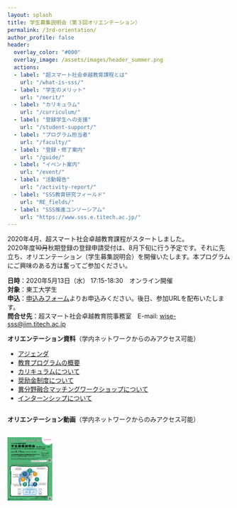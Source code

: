 ```yaml
---
layout: splash
title: 学生募集説明会（第３回オリエンテーション）
permalink: /3rd-orientation/
author_profile: false
header:
  overlay_color: "#000"
  overlay_image: /assets/images/header_summer.png
  actions:
  - label: "超スマート社会卓越教育課程とは"
    url: "/what-is-sss/"
  - label: "学生のメリット"
    url: "/merit/"
  - label: "カリキュラム"
    url: "/curriculum/"
  - label: "登録学生への支援​"
    url: "/student-support/"
  - label: "プログラム担当者​"
    url: "/faculty/"
  - label: "登録・修了案内"
    url: "/guide/"
  - label: "イベント案内"
    url: "/event/"
  - label: "活動報告"
    url: "/activity-report/"
  - label: "SSS教育研究フィールド"
    url: "RE_fields/"
  - label: "SSS推進コンソーシアム"
    url: "https://www.sss.e.titech.ac.jp/"
---
```





2020年4月、超スマート社会卓越教育課程がスタートしました。<br>
2020年度~~10月~~秋期登録の登録申請受付は、8月下旬に行う予定です。それに先立ち、オリエンテーション（学生募集説明会）を開催いたします。本プログラムにご興味のある方は奮ってご参加ください。

**日時**：2020年5月13日（水） 17:15-18:30　オンライン開催<br>
**対象**：東工大学生<br>
**申込**：[申込みフォーム](https://forms.office.com/Pages/ResponsePage.aspx?id=utSRkUfrIUGEO1T8Z-Aq9meBcZEXB0tHsKWA-0u69_FUQUNMODg5VVhGSDdTN0I1Q0dNQUlYQllDVS4u)よりお申込みください。後日、参加URLを配布いたします。<br>
**問合せ先**：超スマート社会卓越教育院事務室　E-mail: wise-sss@jim.titech.ac.jp<br>


**オリエンテーション資料**（学内ネットワークからのみアクセス可能）

* [アジェンダ](https://www.sss.e.titech.ac.jp/event-wise-orientation-20200513/materials/pdf/agenda.pdf)
* [教育プログラムの概要](https://www.sss.e.titech.ac.jp/event-wise-orientation-20200513/materials/pdf/01.pdf)
* [カリキュラムについて](https://www.sss.e.titech.ac.jp/event-wise-orientation-20200513/materials/pdf/02.pdf)
* [奨励金制度について](https://www.sss.e.titech.ac.jp/event-wise-orientation-20200513/materials/pdf/03.pdf)
* [異分野融合マッチングワークショップについて](https://www.sss.e.titech.ac.jp/event-wise-orientation-20200513/materials/pdf/04.pdf)
* [インターンシップについて](https://www.sss.e.titech.ac.jp/event-wise-orientation-20200513/materials/pdf/05.pdf)

**オリエンテーション動画**（学内ネットワークからのみアクセス可能）
<svg version="1.1" id="_x31_0" xmlns="http://www.w3.org/2000/svg" xmlns:xlink="http://www.w3.org/1999/xlink" x="0px" y="0px" viewBox="0 0 512 512" style="width: 30px; height: 30px; opacity: 1;" xml:space="preserve">
<style type="text/css">
	.st0{fill:#374149;}
</style>
<a xlink:href="https://www.sss.e.titech.ac.jp/event-wise-orientation-20200513/materials/mp4/WISE-SSS_orientation.mp4" target="blank">
<g>
	<path class="st0" d="M485.516,70.613H26.484C11.918,70.613,0,82.531,0,97.097v317.805c0,14.57,11.918,26.485,26.484,26.485h459.032
		c14.566,0,26.484-11.914,26.484-26.485V97.097C512,82.531,500.082,70.613,485.516,70.613z M211.516,189.418
		c0.164-0.492,0.37-0.965,0.609-1.418c0.313-0.598,0.699-1.144,1.122-1.668c0.461-0.562,0.965-1.066,1.531-1.515
		c0.492-0.394,1.004-0.762,1.566-1.058c0.492-0.258,1-0.473,1.527-0.649c0.679-0.226,1.394-0.355,2.129-0.434
		c1.973-0.203,4.035,0.11,5.977,1.222l109.774,63.43c6.687,3.839,6.687,13.507,0,17.347l-109.774,63.359
		c-1.969,1.153-4.066,1.469-6.07,1.254c-0.707-0.078-1.398-0.199-2.058-0.418c-0.524-0.175-1.035-0.386-1.52-0.644
		c-0.57-0.301-1.086-0.668-1.582-1.07c-0.559-0.45-1.063-0.95-1.52-1.516c-0.414-0.515-0.797-1.054-1.106-1.644
		c-0.234-0.454-0.445-0.926-0.609-1.422c-0.215-0.641-0.317-1.316-0.402-2.004c-0.051-0.406-0.164-0.785-0.164-1.206V192.636
		c0-0.418,0.113-0.793,0.16-1.195C211.191,190.75,211.297,190.063,211.516,189.418z" style="fill: rgb(75, 75, 75);"></path>
</g>
</a>
</svg>

<br>
  <div style="text-align:left"><a href="/doc/3rd_orientation.pdf"><img src="/assets/images/3rd_orientation.png" width="20%" height="20%" /></a></div><br>
